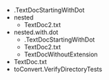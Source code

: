 ﻿* .TextDocStartingWithDot
* nested
  * TextDoc2.txt
* nested.with.dot
  * .TextDocStartingWithDot
  * TextDoc2.txt
  * TextDocWithoutExtension
* TextDoc.txt
* toConvert.VerifyDirectoryTests

